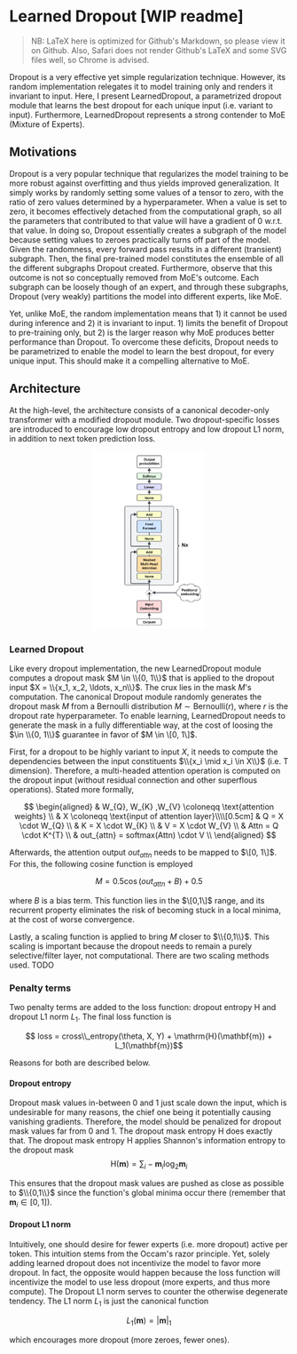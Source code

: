 # Learned Dropout [WIP readme]
> NB: LaTeX here is optimized for Github's Markdown, so please view it on Github. Also, Safari does not render Github's LaTeX and some SVG files well, so Chrome is advised.

Dropout is a very effective yet simple regularization technique. However, its random implementation relegates it to model training only and renders it invariant to input. Here, I present LearnedDropout, a parametrized dropout module that learns the best dropout for each unique input (i.e. variant to input). Furthermore, LearnedDropout represents a strong contender to MoE (Mixture of Experts).

## Motivations

Dropout is a very popular technique that regularizes the model training to be more robust against overfitting and thus yields improved generalization. It simply works by randomly setting some values of a tensor to zero, with the ratio of zero values determined by a hyperparameter. When a value is set to zero, it becomes effectively detached from the computational graph, so all the parameters that contributed to that value will have a gradient of 0 w.r.t. that value. In doing so, Dropout essentially creates a subgraph of the model because setting values to zeroes practically turns off part of the model. Given the randomness, every forward pass results in a different (transient) subgraph. Then, the final pre-trained model constitutes the ensemble of all the different subgraphs Dropout created. Furthermore, observe that this outcome is not so conceptually removed from MoE's outcome. Each subgraph can be loosely though of an expert, and through these subgraphs, Dropout (very weakly) partitions the model into different experts, like MoE.

Yet, unlike MoE, the random implementation means that 1) it cannot be used during inference and 2) it is invariant to input. 1) limits the benefit of Dropout to pre-training only, but 2) is the larger reason why MoE produces better performance than Dropout. To overcome these deficits, Dropout needs to be parametrized to enable the model to learn the best dropout, for every unique input. This should make it a compelling alternative to MoE.

## Architecture

At the high-level, the architecture consists of a canonical decoder-only transformer with a modified dropout module. Two dropout-specific losses are introduced to encourage low dropout entropy and low dropout L1 norm, in addition to next token prediction loss.

<div align="center">
  <img src="assets/decoder_diagram.svg" alt="sdasd" width="40%">
</div>

### Learned Dropout

Like every dropout implementation, the new LearnedDropout module computes a dropout mask $M \in \\{0, 1\\}$ that is applied to the dropout input $X = \\{x_1, x_2, \ldots, x_n\\}$. The crux lies in the mask $M$'s computation. The canonical Dropout module randomly generates the dropout mask $M$ from a Bernoulli distribution $M \sim \text{Bernoulli}(r)$, where $r$ is the dropout rate hyperparameter. To enable learning, LearnedDropout needs to generate the mask in a fully differentiable way, at the cost of loosing the $\in \\{0, 1\\}$ guarantee in favor of $M \in \[0, 1\]$.

First, for a dropout to be highly variant to input $X$, it needs to compute the dependencies between the input constituents $\\{x_i \mid x_i \in X\\}$ (i.e. T dimension). Therefore, a multi-headed attention operation is computed on the dropout input (without residual connection and other superflous operations). Stated more formally,

$$
\begin{aligned}
& W_{Q}, W_{K} ,W_{V} \coloneqq \text{attention weights} \\
& X \coloneqq \text{input of attention layer}\\\\[0.5cm]
& Q = X \cdot W_{Q} \\
& K = X \cdot W_{K} \\
& V = X \cdot W_{V} \\
& Attn = Q \cdot K^{T} \\
& out_{attn} = softmax(Attn) \cdot V \\
\end{aligned}
$$

Afterwards, the attention output $out_{attn}$ needs to be mapped to $\[0, 1\]$. For this, the following cosine function is employed

$$M =  0.5 \cos(out_{attn} + B) + 0.5$$

where $B$ is a bias term. This function lies in the $\[0,1\]$ range, and its recurrent property eliminates the risk of becoming stuck in a local minima, at the cost of worse convergence.

Lastly, a scaling function is applied to bring $M$ closer to $\\{0,1\\}$. This scaling is important because the dropout needs to remain a purely selective/filter layer, not computational. There are two scaling methods used. TODO

### Penalty terms

Two penalty terms are added to the loss function: dropout entropy $\mathrm{H}$ and dropout L1 norm ${L_1}$. The final loss function is

$$ loss = cross\\_entropy(\theta, X, Y) + \mathrm{H}(\mathbf{m}) + L_1(\mathbf{m})$$

Reasons for both are described below.

#### Dropout entropy

Dropout mask values in-between 0 and 1 just scale down the input, which is undesirable for many reasons, the chief one being it potentially causing vanishing gradients. Therefore, the model should be penalized for dropout mask values far from 0 and 1. The dropout mask entropy $\mathrm{H}$ does exactly that. The dropout mask entropy $\mathrm{H}$ applies Shannon's information entropy to the dropout mask
$$\mathrm{H}(\mathbf{m}) =  \sum_{i}-\mathbf{m}_i\log_2\mathbf{m}_i $$

This ensures that the dropout mask values are pushed as close as possible to $\\{0,1\\}$ since the function's global minima occur there (remember that $\mathbf{m}_i \in [0,1]$).

#### Dropout L1 norm

Intuitively, one should desire for fewer experts (i.e. more dropout) active per token. This intuition stems from the Occam's razor principle. Yet, solely adding learned dropout does not incentivize the model to favor more dropout. In fact, the opposite would happen because the loss function will incentivize the model to use less dropout (more experts, and thus more compute). The Dropout L1 norm serves to counter the otherwise degenerate tendency. The L1 norm ${L_1}$ is just the canonical function

$$ L_1(\mathbf{m}) = |\mathbf{m}|_1$$

which encourages more dropout (more zeroes, fewer ones).
